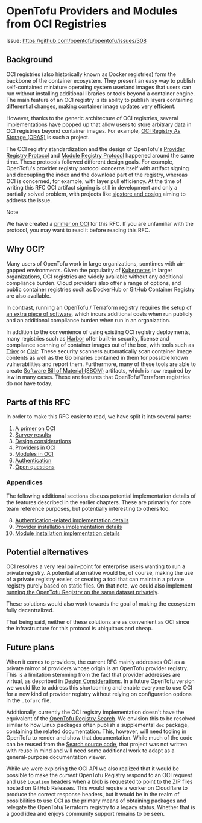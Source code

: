 # OpenTofu Providers and Modules from OCI Registries

Issue: https://github.com/opentofu/opentofu/issues/308

## Background

OCI registries (also historically known as Docker registries) form the backbone of the container ecosystem. They present an easy way to publish self-contained miniature operating system userland images that users can run without installing additional libraries or tools beyond a container engine. The main feature of an OCI registry is its ability to publish layers containing differential changes, making container image updates very efficient.

However, thanks to the generic architecture of OCI registries, several implementations have popped up that allow users to store arbitrary data in OCI registries beyond container images. For example, [OCI Registry As Storage (ORAS)](https://oras.land/) is such a project.

The OCI registry standardization and the design of OpenTofu's [Provider Registry Protocol](https://opentofu.org/docs/internals/provider-registry-protocol/) and [Module Registry Protocol](https://opentofu.org/docs/internals/module-registry-protocol/) happened around the same time. These protocols followed different design goals. For example, OpenTofu's provider registry protocol concerns itself with artifact signing and decoupling the index and the download part of the registry, whereas OCI is concerned, for example, with layer pull efficiency. At the time of writing this RFC OCI artifact signing is still in development and only a partially solved problem, with projects like [sigstore and cosign](https://www.sigstore.dev/) aiming to address the issue.

> [!NOTE]
> We have created a [primer on OCI](20241206-oci-registries/1-oci-primer.md) for this RFC. If you are unfamiliar with the protocol, you may want to read it before reading this RFC.

## Why OCI?

Many users of OpenTofu work in large organizations, somtimes with air-gapped environments. Given the popularity of [Kubernetes](https://kubernetes.io/) in larger organizations, OCI registries are widely available without any additional compliance burden. Cloud providers also offer a range of options, and public container registries such as DockerHub or GitHub Container Registry are also available.

In contrast, running an OpenTofu / Terraform registry requires the setup of [an extra piece of software](https://awesome-opentofu.com/#registry), which incurs additional costs when run publicly and an additional compliance burden when run in an organization.

In addition to the convenience of using existing OCI registry deployments, many registries such as [Harbor](https://goharbor.io/) offer built-in security, license and compliance scanning of container images out of the box, with tools such as [Trivy](https://trivy.dev/) or [Clair](https://clairproject.org/). These security scanners automatically scan container image contents as well as the Go binaries contained in them for possible known vulnerabilities and report them. Furthermore, many of these tools are able to create [Software Bill of Material (SBOM)](https://www.nist.gov/itl/executive-order-14028-improving-nations-cybersecurity/software-security-supply-chains-software-1) artifacts, which is now required by law in many cases. These are features that OpenTofu/Terraform registries do not have today.

## Parts of this RFC

In order to make this RFC easier to read, we have split it into several parts:

1. [A primer on OCI](20241206-oci-registries/1-oci-primer.md)
2. [Survey results](20241206-oci-registries/2-survey-results.md)
3. [Design considerations](20241206-oci-registries/3-design-considerations.md)
4. [Providers in OCI](20241206-oci-registries/4-providers.md)
5. [Modules in OCI](20241206-oci-registries/5-modules.md)
6. [Authentication](20241206-oci-registries/6-authentication.md)
7. [Open questions](20241206-oci-registries/7-open-questions.md)

### Appendices

The following additional sections discuss potential implementation details of the features described in the earlier chapters. These are primarily for core team reference purposes, but potentially interesting to others too.

8. [Authentication-related implementation details](20241206-oci-registries/8-auth-implementation-details.md)
9. [Provider installation implementation details](20241206-oci-registries/9-provider-implementation-details.md)
10. [Module installation implementation details](20241206-oci-registries/10-module-implementation-details.md)

## Potential alternatives

OCI resolves a very real pain-point for enterprise users wanting to run a private registry. A potential alternative would be, of course, making the use of a private registry easier, or creating a tool that can maintain a private registry purely based on static files. On that note, we could also implement [running the OpenTofu Registry on the same dataset privately](https://github.com/opentofu/registry/issues/1518).

These solutions would also work towards the goal of making the ecosystem fully decentralized.

That being said, neither of these solutions are as convenient as OCI since the infrastructure for this protocol is ubiquitous and cheap. 

## Future plans

When it comes to providers, the current RFC mainly addresses OCI as a private mirror of providers whose origin is an OpenTofu provider registry. This is a limitation stemming from the fact that provider addresses are virtual, as described in [Design Considerations](20241206-oci-registries/3-design-considerations.md). In a future OpenTofu version we would like to address this shortcoming and enable everyone to use OCI for a new kind of provider registry without relying on configuration options in the `.tofurc` file.

Additionally, currently the OCI registry implementation doesn't have the equivalent of the [OpenTofu Registry Search](https://search.opentofu.org). We envision this to be resolved similar to how Linux packages often publish a supplemental `doc` package, containing the related documentation. This, however, will need tooling in OpenTofu to render and show that documentation. While much of the code can be reused from the [Search source code](https://github.com/opentofu/registry-ui), that project was not written with reuse in mind and will need some additional work to adapt as a general-purpose documentation viewer.

While we were exploring the OCI API we also realized that it would be possible to make the *current* OpenTofu Registry respond to an OCI request and use `Location` headers when a blob is requested to point to the ZIP files hosted on GitHub Releases. This would require a worker on Cloudflare to produce the correct response headers, but it would be in the realm of possibilities to use OCI as the primary means of obtaining packages and relegate the OpenTofu/Terraform registry to a legacy status. Whether that is a good idea and enjoys community support remains to be seen.
